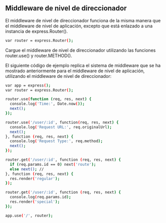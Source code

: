 ## Middleware de nivel de direccionador

El middleware de nivel de direccionador funciona de la misma manera que el middleware de nivel de aplicación, excepto que está enlazado a una instancia de express.Router().

```bash
var router = express.Router();
```
Cargue el middleware de nivel de direccionador utilizando las funciones router.use() y router.METHOD().

El siguiente código de ejemplo replica el sistema de middleware que se ha mostrado anteriormente para el middleware de nivel de aplicación, utilizando el middleware de nivel de direccionador:

```bash
var app = express();
var router = express.Router();

router.use(function (req, res, next) {
  console.log('Time:', Date.now());
  next();
});

router.use('/user/:id', function(req, res, next) {
  console.log('Request URL:', req.originalUrl);
  next();
}, function (req, res, next) {
  console.log('Request Type:', req.method);
  next();
});

router.get('/user/:id', function (req, res, next) {
  if (req.params.id == 0) next('route');
  else next(); //
}, function (req, res, next) {
  res.render('regular');
});

router.get('/user/:id', function (req, res, next) {
  console.log(req.params.id);
  res.render('special');
});

app.use('/', router);

```